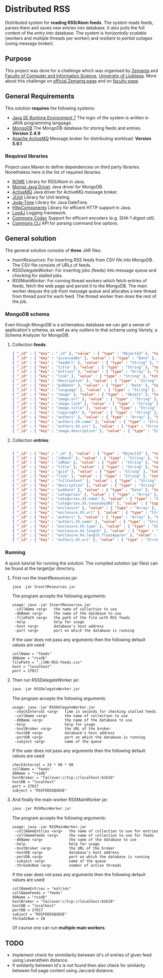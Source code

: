 # Distributed RSS
Distributed system for **reading RSS/Atom feeds**. The system reads feeds, parses them and saves new entries into database. It also pulls the full content of the entry into database. The system is *horizontally scalable* (workers and multiple threads per worker) and *resiliant to partial outages* (using message broker).

## Purpose
This project was done for a challenge which was organised by [Zemanta](http://www.zemanta.com) and [Faculty of Computer and Information Science](http://www.fri.uni-lj.si/en/), [University of Ljubljana](http://www.uni-lj.si/eng/). More about this challenge on [official Zemanta page](http://www.zemanta.com/blog/zemantas-programming-challenge-2014-zemantin-programerski-izziv-2014/) and on [faculty page](http://www.fri.uni-lj.si/si/raziskave/studentski_izzivi/zemantin_izziv/).

## General Requirements
This solution **requires** the following systems:
* [Java SE Runtime Environment 7](http://www.oracle.com/technetwork/java/javase/downloads/jre7-downloads-1880261.html)
 The logic of the system is written in JAVA programming language.
* [MongoDB](http://www.mongodb.org/)
 The MongoDB database for storing feeds and entries. **Version 2.4.9**
* [Apache ActiveMQ](http://activemq.apache.org/)
 Message broker for distributing workload. **Version 5.9.1**

### Required libraries
Project uses Maven to define dependencies on third party libraries. Nonetheless here is the list of required libraries:

* [ROME](http://rometools.github.io/rome/)
Library for RSS/Atom in Java.
* [Mongo Java Driver](http://docs.mongodb.org/ecosystem/drivers/java/)
Java driver for MongoDB.
* [ActiveMQ](http://activemq.apache.org/)
Java driver for ActiveMQ message broker.
* [JUnit](http://junit.org/)
Library for Unit testing.
* [Joda-Time](http://www.joda.org/joda-time/)
Library for Java DateTime.
* [HttpComponents](http://hc.apache.org/httpcomponents-client-ga/)
Library for efficent HTTP support in Java.
* [Log4J](http://logging.apache.org/log4j/2.x/)
Logging framework.
* [Commons Codec](http://commons.apache.org/proper/commons-codec/)
Support for efficent encoders (e.g. SHA-1 digest util).
* [Commons CLI](http://commons.apache.org/proper/commons-cli/)
API for parsing command line options.

## General solution
The general solution consists of **three** JAR files:
* *InsertResources*: For inserting RSS feeds from CSV file into MongoDB. The CSV file consists of URLs of feeds.
* *RSSDelegateWorker*: For inserting jobs (feeds) into message queue and checking for stalled jobs.
* *RSSMainWorker*: For running thread workers which fetch entries of feeds, fetch the web page and persist it to the MongoDB. The main worker deques the job from message queue and allocates a new thread from thread pool for each feed. The thread worker then does the rest of the job.

### MongoDB schema
Even though MongoDB is a schemaless database we can get a sense of application's schema, as well as any outliers to that schema using Variety, a Schema Analyzer for MongoDB.

1. Collection **feeds**:
   ```json
   { "_id" : { "key" : "_id" }, "value" : { "type" : "ObjectId" }, "totalOccurrences" : 10000, "percentContaining" : 100 }
   { "_id" : { "key" : "accessedAt" }, "value" : { "type" : "Date" }, "totalOccurrences" : 10000, "percentContaining" : 100 }
   { "_id" : { "key" : "feedUrl" }, "value" : { "type" : "String" }, "totalOccurrences" : 10000, "percentContaining" : 100 }
   { "_id" : { "key" : "title" }, "value" : { "type" : "String" }, "totalOccurrences" : 9308, "percentContaining" : 93.08 }
   { "_id" : { "key" : "entries" }, "value" : { "type" : "Array" }, "totalOccurrences" : 9293, "percentContaining" : 92.93 }
   { "_id" : { "key" : "link" }, "value" : { "type" : "String" }, "totalOccurrences" : 9282, "percentContaining" : 92.82000000000001}
   { "_id" : { "key" : "description" }, "value" : { "type" : "String" }, "totalOccurrences" : 9189, "percentContaining" : 91.89 }
   { "_id" : { "key" : "pubDate" }, "value" : { "type" : "Date" }, "totalOccurrences" : 8205, "percentContaining" : 82.05 }
   { "_id" : { "key" : "language" }, "value" : { "type" : "String" }, "totalOccurrences" : 8003, "percentContaining" : 80.03 }
   { "_id" : { "key" : "image" }, "value" : { "type" : "Object" }, "totalOccurrences" : 4129, "percentContaining" : 41.29 }
   { "_id" : { "key" : "image.url" }, "value" : { "type" : "String" }, "totalOccurrences" : 4129, "percentContaining" : 41.29 }
   { "_id" : { "key" : "image.link" }, "value" : { "type" : "String" }, "totalOccurrences" : 4117, "percentContaining" : 41.17 }
   { "_id" : { "key" : "image.title" }, "value" : { "type" : "String" }, "totalOccurrences" : 4113, "percentContaining" : 41.13 }
   { "_id" : { "key" : "copyright" }, "value" : { "type" : "String" }, "totalOccurrences" : 930, "percentContaining" : 9.3 }
   { "_id" : { "key" : "authors" }, "value" : { "type" : "Array" }, "totalOccurrences" : 592, "percentContaining" : 5.92 }
   { "_id" : { "key" : "authors.XX.name" }, "value" : { "type" : "String" }, "totalOccurrences" : 591, "percentContaining" : 5.91 }
   { "_id" : { "key" : "authors.XX.uri" }, "value" : { "type" : "String" }, "totalOccurrences" : 307, "percentContaining" : 3.0700000000000003 }
   { "_id" : { "key" : "image.description" }, "value" : { "type" : "String" }, "totalOccurrences" : 89, "percentContaining" : 0.89 }

   ```
2. Collection **entries**:
   ```json

   { "_id" : { "key" : "_id" }, "value" : { "type" : "ObjectId" }, "totalOccurrences" : 529155, "percentContaining" : 100 }
   { "_id" : { "key" : "idHash" }, "value" : { "type" : "String" }, "totalOccurrences" : 529155, "percentContaining" : 100 }
   { "_id" : { "key" : "idRaw" }, "value" : { "type" : "String" }, "totalOccurrences" : 529155, "percentContaining" : 100 }
   { "_id" : { "key" : "title" }, "value" : { "type" : "String" }, "totalOccurrences" : 529147, "percentContaining" : 99.99848815564437 }
   { "_id" : { "key" : "guid" }, "value" : { "type" : "String" }, "totalOccurrences" : 529146, "percentContaining" : 99.99829917509993 }
   { "_id" : { "key" : "link" }, "value" : { "type" : "String" }, "totalOccurrences" : 529126, "percentContaining" : 99.99451956421086 }
   { "_id" : { "key" : "fullContent" }, "value" : { "type" : "String" }, "totalOccurrences" : 529126, "percentContaining" : 99.99451956421086 }
   { "_id" : { "key" : "description" }, "value" : { "type" : "String" }, "totalOccurrences" : 505082, "percentContaining" : 95.45067135338417 }
   { "_id" : { "key" : "pubDate" }, "value" : { "type" : "Date" }, "totalOccurrences" : 494181, "percentContaining" : 93.39059443830257 }
   { "_id" : { "key" : "categories" }, "value" : { "type" : "Array" }, "totalOccurrences" : 296759, "percentContaining" : 56.08167739131257 }
   { "_id" : { "key" : "categories.XX.name" }, "value" : { "type" : "String" }, "totalOccurrences" : 296759, "percentContaining" : 56.08167739131257 }
   { "_id" : { "key" : "categories.XX.taxonomyURI" }, "value" : { "type" : "String" }, "totalOccurrences" : 50579, "percentContaining" : 9.558446957885685 }
   { "_id" : { "key" : "enclosure" }, "value" : { "type" : "Array" }, "totalOccurrences" : 32798, "percentContaining" : 6.198183896967807 }
   { "_id" : { "key" : "enclosure.XX.url" }, "value" : { "type" : "String" }, "totalOccurrences" : 32671, "percentContaining" : 6.174183367822283 }
   { "_id" : { "key" : "authors" }, "value" : { "type" : "Array" }, "totalOccurrences" : 32309, "percentContaining" : 6.1057724107303155 }
   { "_id" : { "key" : "authors.XX.name" }, "value" : { "type" : "String" }, "totalOccurrences" : 32239, "percentContaining" : 6.092543772618609 }
   { "_id" : { "key" : "enclosure.XX.type" }, "value" : { "type" : "String" }, "totalOccurrences" : 30018, "percentContaining" : 5.67281798338861 }
   { "_id" : { "key" : "enclosure.XX.length" }, "value" : { "type" : "Object" }, "totalOccurrences" : 19670, "percentContaining" : 3.7172473093894984 }
   { "_id" : { "key" : "enclosure.XX.length.floatApprox" }, "value" : { "type" : "Number" }, "totalOccurrences" : 19670, "percentContaining" : 3.7172473093894984 }
   { "_id" : { "key" : "authors.XX.uri" }, "value" : { "type" : "String" }, "totalOccurrences" : 19495, "percentContaining" : 3.684175714110232 }
   ```

### Running
A quick tutorial for running the solution. The compiled solution (jar files) can be found at the target/jar directory.

1. First run the InsertResources jar:
   ```java
   java -jar InsertResources.jar
   ```

   The program accepts the following arguments:
   ```
   usage: java -jar InsertResources.jar
    -collName <arg>   the name of collection to use
    -dbName <arg>     the name of the database to use
    -filePath <arg>   the path of the file with RSS feeds
    -help             help for usage
    -host <arg>       database's host address
    -port <arg>       port on which the database is running
   ```
   
   If the user does not pass any arguments then the following default values are used:
   ```
   collName = "feeds"
   dbName = "rssdb"
   filePath = "./10K-RSS-feeds.csv"
   host = "localhost"
   port = 27017
   ```

2. Then run RSSDelegateWorker jar:
   ```java
   java -jar RSSDelegateWorker.jar
   ```

   The program accepts the following arguments:
   ```
   usage: java -jar RSSDelegateWorker.jar
    -checkInterval <arg>   time in seconds for checking stalled feeds
    -collName <arg>        the name of collection to use
    -dbName <arg>          the name of the database to use
    -help                  help for usage
    -hostBroker <arg>      the URL of the broker
    -hostDB <arg>          database's host address
    -portDB <arg>          port on which the database is running
    -subject <arg>         name of the queue
   ```
   
   If the user does not pass any arguments then the following default values are used:
   ```
   checkInterval = 24 * 60 * 60
   collName = "feeds"
   dbName = "rssdb"
   hostBroker = "failover://tcp://localhost:61616"
   hostDB = "localhost"
   port = 27017
   subject = "RSSFEEDSQUEUE"
   ```

3. And finally the main worker RSSMainWorker jar:
   ```java
   java -jar RSSMainWorker.jar
   ```

   The program accepts the following arguments:
   ```
   usage: java -jar RSSMainWorker.jar
    -collNameEntries <arg>   the name of collection to use for entries
    -collNameFeeds <arg>     the name of collection to use for feeds
    -dbName <arg>            the name of the database to use
    -help                    help for usage
    -hostBroker <arg>        the URL of the broker
    -hostDB <arg>            database's host address
    -portDB <arg>            port on which the database is running
    -subject <arg>           name of the queue
    -threadsNum <arg>        number of active threads
   ```
   
   If the user does not pass any arguments then the following default values are used:
   ```
   collNameEntries = "entries"
   collNameFeeds = "feeds"
   dbName = "rssdb"
   hostBroker = "failover://tcp://localhost:61616"
   hostDB = "localhost"
   portDB = 27017
   subject = "RSSFEEDSQUEUE"
   threadsNum = 10
   ```
   
   Of course one can run **multiple main workers**.
   
## TODO
* Implement check for simmilarity between id's of entries of given feed using Levensthein distance.
* If similarity between id's is not found then also check for similarity between full page content using Jaccard distance.

